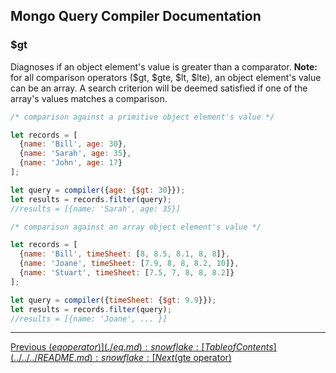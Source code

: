 ## Mongo Query Compiler Documentation

### $gt

Diagnoses if an object element's value is greater than a comparator.  **Note:**
for all comparison operators ($gt, $gte, $lt, $lte), an object element's value
can be an array.  A search criterion will be deemed satisfied if one of the 
array's values matches a comparison.

```javascript
/* comparison against a primitive object element's value */

let records = [
  {name: 'Bill', age: 30},
  {name: 'Sarah', age: 35},
  {name: 'John', age: 17}
];

let query = compiler({age: {$gt: 30}});
let results = records.filter(query);
//results = [{name: 'Sarah', age: 35}]
```
```javascript
/* comparison against an array object element's value */ 

let records = [
  {name: 'Bill', timeSheet: [8, 8.5, 8.1, 8, 8]},
  {name: 'Joane', timeSheet: [7.9, 8, 8, 8.2, 10]},
  {name: 'Stuart', timeSheet: [7.5, 7, 8, 8, 8.2]}
];

let query = compiler({timeSheet: {$gt: 9.9}});
let results = records.filter(query);
//results = [{name: 'Joane', ... }]
```

---

[Previous ($eq operator)](./eq.md) :snowflake: 
[Table of Contents](../../../README.md) :snowflake: 
[Next ($gte operator)](./gte.md)
